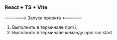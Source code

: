 ### React + TS + Vite

--------> Запуск проекта <-------

1. Выполнить в терминале npm i;
2. Выполнить в терминале команду npm run start 